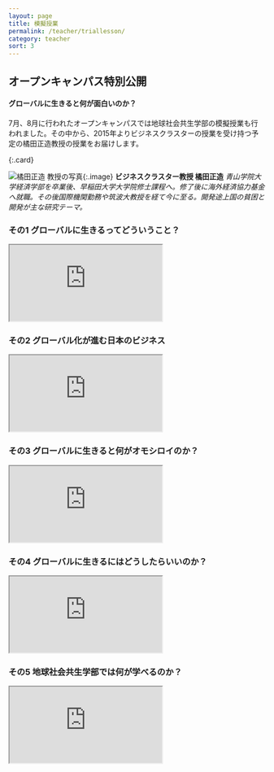 ```yaml
---
layout: page
title: 模擬授業
permalink: /teacher/triallesson/
category: teacher
sort: 3
---
```




## オープンキャンパス特別公開

#### グローバルに生きると何が面白いのか？

7月、8月に行われたオープンキャンパスでは地球社会共生学部の模擬授業も行われました。その中から、2015年よりビジネスクラスターの授業を受け持つ予定の橘田正造教授の授業をお届けします。

{:.card}
<!--![橘田正造 教授の写真](/assets/images/v1/2015/03/ph_profile.png "橘田 正造"){:.image}-->
![橘田正造 教授の写真](../images/v1/2015/03/ph_profile.png "橘田 正造"){:.image}
**ビジネスクラスター教授 橘田正造**
*青山学院大学経済学部を卒業後、早稲田大学大学院修士課程へ。修了後に海外経済協力基金へ就職。その後国際機関勤務や筑波大教授を経て今に至る。開発途上国の貧困と開発が主な研究テーマ。*


### その1 グローバルに生きるってどういうこと？

<div class="youtube"><iframe src="https://www.youtube.com/embed/uJIm5ONar08"></iframe></div>

### その2 グローバル化が進む日本のビジネス

<div class="youtube"><iframe src="https://www.youtube.com/embed/0F3TQ1uxK_8"></iframe></div>

### その3 グローバルに生きると何がオモシロイのか？

<div class="youtube"><iframe src="https://www.youtube.com/embed/ThL3EBi474Q"></iframe></div>

### その4 グローバルに生きるにはどうしたらいいのか？

<div class="youtube"><iframe src="https://www.youtube.com/embed/waTw4RvUUMU"></iframe></div>

### その5 地球社会共生学部では何が学べるのか？

<div class="youtube"><iframe src="https://www.youtube.com/embed/CZt_DVu7hGo"></iframe></div>
